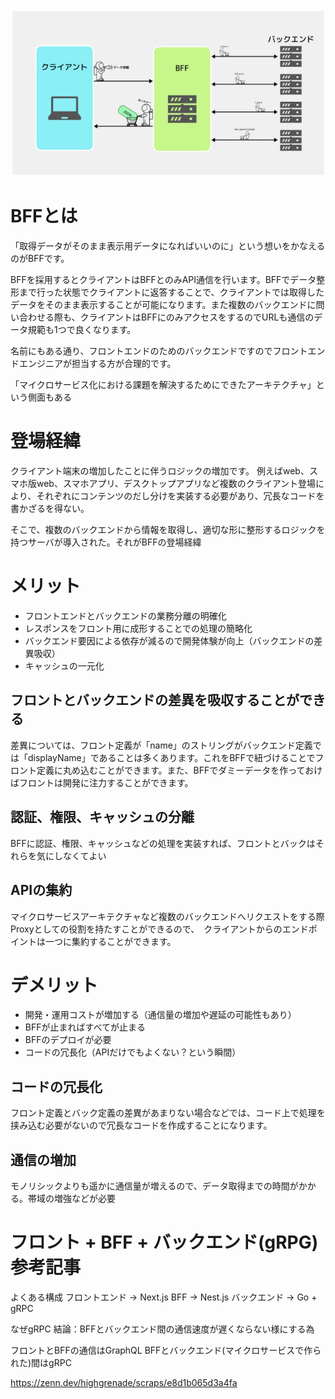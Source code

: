 ![](/images/architecture/bff.jpg)

# BFFとは
「取得データがそのまま表示用データになればいいのに」という想いをかなえるのがBFFです。

BFFを採用するとクライアントはBFFとのみAPI通信を行います。BFFでデータ整形まで行った状態でクライアントに返答することで、クライアントでは取得したデータをそのまま表示することが可能になります。また複数のバックエンドに問い合わせる際も、クライアントはBFFにのみアクセスをするのでURLも通信のデータ規範も1つで良くなります。

名前にもある通り、フロントエンドのためのバックエンドですのでフロントエンドエンジニアが担当する方が合理的です。

「マイクロサービス化における課題を解決するためにできたアーキテクチャ」という側面もある

# 登場経緯
クライアント端末の増加したことに伴うロジックの増加です。
例えばweb、スマホ版web、スマホアプリ、デスクトップアプリなど複数のクライアント登場により、それぞれにコンテンツのだし分けを実装する必要があり、冗長なコードを書かざるを得ない。

そこで、複数のバックエンドから情報を取得し、適切な形に整形するロジックを持つサーバが導入された。それがBFFの登場経緯


# メリット

- フロントエンドとバックエンドの業務分離の明確化
- レスポンスをフロント用に成形することでの処理の簡略化
- バックエンド要因による依存が減るので開発体験が向上（バックエンドの差異吸収）
- キャッシュの一元化

## フロントとバックエンドの差異を吸収することができる
差異については、フロント定義が「name」のストリングがバックエンド定義では「displayName」であることは多くあります。これをBFFで紐づけることでフロント定義に丸め込むことができます。また、BFFでダミーデータを作っておけばフロントは開発に注力することができます。

## 認証、権限、キャッシュの分離
BFFに認証、権限、キャッシュなどの処理を実装すれば、フロントとバックはそれらを気にしなくてよい

## APIの集約
マイクロサービスアーキテクチャなど複数のバックエンドへリクエストをする際Proxyとしての役割を持たすことができるので、　クライアントからのエンドポイントは一つに集約することができます。


# デメリット
- 開発・運用コストが増加する（通信量の増加や遅延の可能性もあり）
- BFFが止まればすべてが止まる
- BFFのデプロイが必要
- コードの冗長化（APIだけでもよくない？という瞬間）

## コードの冗長化
フロント定義とバック定義の差異があまりない場合などでは、コード上で処理を挟み込む必要がないので冗長なコードを作成することになります。

## 通信の増加
モノリシックよりも遥かに通信量が増えるので、データ取得までの時間がかかる。帯域の増強などが必要


# フロント + BFF + バックエンド(gRPG)参考記事
よくある構成
フロントエンド → Next.js
BFF → Nest.js
バックエンド → Go + gRPC

なぜgRPC
結論：BFFとバックエンド間の通信速度が遅くならない様にする為

フロントとBFFの通信はGraphQL
BFFとバックエンド(マイクロサービスで作られた)間はgRPC

https://zenn.dev/highgrenade/scraps/e8d1b065d3a4fa